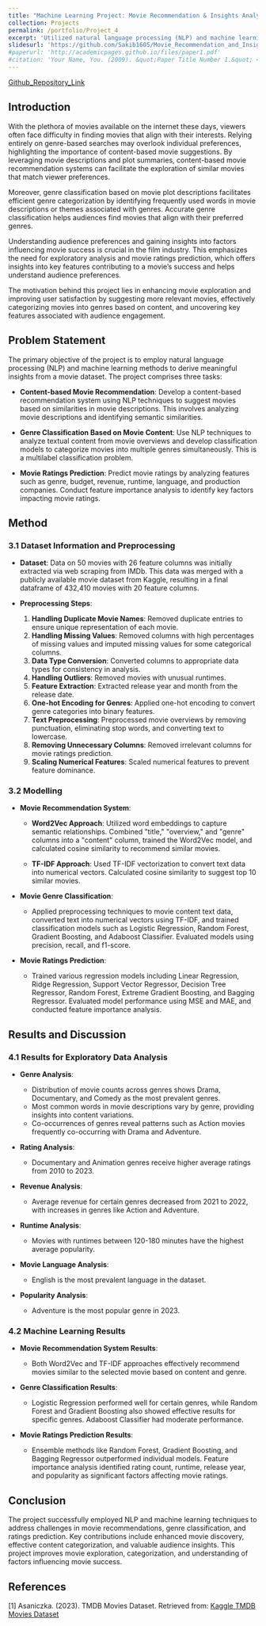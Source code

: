 ```yaml
---
title: "Machine Learning Project: Movie Recommendation & Insights Analysis"
collection: Projects
permalink: /portfolio/Project_4
excerpt: 'Utilized natural language processing (NLP) and machine learning techniques to extract valuable insights from a movie dataset. Developed a content-based movie recommendation system that suggests films based on similarities in movie descriptions, leveraging NLP to analyze and compare textual data. Implemented multilabel genre classification by analyzing movie overviews, enabling the categorization of films into multiple genres simultaneously. Additionally, predicted movie ratings using various features such as genre, budget, and revenue, applying machine learning methods and feature importance analysis.'
slidesurl: 'https://github.com/Sakib1605/Movie_Recommendation_and_Insights_Analysis/blob/main/DATA_6300_FINAL_PROJECT_REPORT_Mohammad.pdf'
#paperurl: 'http://academicpages.github.io/files/paper1.pdf'
#citation: 'Your Name, You. (2009). &quot;Paper Title Number 1.&quot; <i>Journal 1</i>. 1(1).'
---
```


[Github_Repository_Link](https://github.com/Sakib1605/Movie_Recommendation_and_Insights_Analysis)
## Introduction

With the plethora of movies available on the internet these days, viewers often face difficulty in finding movies that align with their interests. Relying entirely on genre-based searches may overlook individual preferences, highlighting the importance of content-based movie suggestions. By leveraging movie descriptions and plot summaries, content-based movie recommendation systems can facilitate the exploration of similar movies that match viewer preferences.

Moreover, genre classification based on movie plot descriptions facilitates efficient genre categorization by identifying frequently used words in movie descriptions or themes associated with genres. Accurate genre classification helps audiences find movies that align with their preferred genres.

Understanding audience preferences and gaining insights into factors influencing movie success is crucial in the film industry. This emphasizes the need for exploratory analysis and movie ratings prediction, which offers insights into key features contributing to a movie’s success and helps understand audience preferences.

The motivation behind this project lies in enhancing movie exploration and improving user satisfaction by suggesting more relevant movies, effectively categorizing movies into genres based on content, and uncovering key features associated with audience engagement.

## Problem Statement

The primary objective of the project is to employ natural language processing (NLP) and machine learning methods to derive meaningful insights from a movie dataset. The project comprises three tasks:

- **Content-based Movie Recommendation**: Develop a content-based recommendation system using NLP techniques to suggest movies based on similarities in movie descriptions. This involves analyzing movie descriptions and identifying semantic similarities.
  
- **Genre Classification Based on Movie Content**: Use NLP techniques to analyze textual content from movie overviews and develop classification models to categorize movies into multiple genres simultaneously. This is a multilabel classification problem.
  
- **Movie Ratings Prediction**: Predict movie ratings by analyzing features such as genre, budget, revenue, runtime, language, and production companies. Conduct feature importance analysis to identify key factors impacting movie ratings.

## Method

### 3.1 Dataset Information and Preprocessing

- **Dataset**: Data on 50 movies with 26 feature columns was initially extracted via web scraping from IMDb. This data was merged with a publicly available movie dataset from Kaggle, resulting in a final dataframe of 432,410 movies with 20 feature columns.

- **Preprocessing Steps**:
  1. **Handling Duplicate Movie Names**: Removed duplicate entries to ensure unique representation of each movie.
  2. **Handling Missing Values**: Removed columns with high percentages of missing values and imputed missing values for some categorical columns.
  3. **Data Type Conversion**: Converted columns to appropriate data types for consistency in analysis.
  4. **Handling Outliers**: Removed movies with unusual runtimes.
  5. **Feature Extraction**: Extracted release year and month from the release date.
  6. **One-hot Encoding for Genres**: Applied one-hot encoding to convert genre categories into binary features.
  7. **Text Preprocessing**: Preprocessed movie overviews by removing punctuation, eliminating stop words, and converting text to lowercase.
  8. **Removing Unnecessary Columns**: Removed irrelevant columns for movie ratings prediction.
  9. **Scaling Numerical Features**: Scaled numerical features to prevent feature dominance.

### 3.2 Modelling

- **Movie Recommendation System**:
  - **Word2Vec Approach**: Utilized word embeddings to capture semantic relationships. Combined "title," "overview," and "genre" columns into a "content" column, trained the Word2Vec model, and calculated cosine similarity to recommend similar movies.
  
  - **TF-IDF Approach**: Used TF-IDF vectorization to convert text data into numerical vectors. Calculated cosine similarity to suggest top 10 similar movies.

- **Movie Genre Classification**:
  - Applied preprocessing techniques to movie content text data, converted text into numerical vectors using TF-IDF, and trained classification models such as Logistic Regression, Random Forest, Gradient Boosting, and Adaboost Classifier. Evaluated models using precision, recall, and f1-score.

- **Movie Ratings Prediction**:
  - Trained various regression models including Linear Regression, Ridge Regression, Support Vector Regressor, Decision Tree Regressor, Random Forest, Extreme Gradient Boosting, and Bagging Regressor. Evaluated model performance using MSE and MAE, and conducted feature importance analysis.

## Results and Discussion

### 4.1 Results for Exploratory Data Analysis

- **Genre Analysis**:
  - Distribution of movie counts across genres shows Drama, Documentary, and Comedy as the most prevalent genres.
  - Most common words in movie descriptions vary by genre, providing insights into content variations.
  - Co-occurrences of genres reveal patterns such as Action movies frequently co-occurring with Drama and Adventure.

- **Rating Analysis**:
  - Documentary and Animation genres receive higher average ratings from 2010 to 2023.

- **Revenue Analysis**:
  - Average revenue for certain genres decreased from 2021 to 2022, with increases in genres like Action and Adventure.

- **Runtime Analysis**:
  - Movies with runtimes between 120-180 minutes have the highest average popularity.

- **Movie Language Analysis**:
  - English is the most prevalent language in the dataset.

- **Popularity Analysis**:
  - Adventure is the most popular genre in 2023.

### 4.2 Machine Learning Results

- **Movie Recommendation System Results**:
  - Both Word2Vec and TF-IDF approaches effectively recommend movies similar to the selected movie based on content and genre.

- **Genre Classification Results**:
  - Logistic Regression performed well for certain genres, while Random Forest and Gradient Boosting also showed effective results for specific genres. Adaboost Classifier had moderate performance.

- **Movie Ratings Prediction Results**:
  - Ensemble methods like Random Forest, Gradient Boosting, and Bagging Regressor outperformed individual models. Feature importance analysis identified rating count, runtime, release year, and popularity as significant factors affecting movie ratings.

## Conclusion

The project successfully employed NLP and machine learning techniques to address challenges in movie recommendations, genre classification, and ratings prediction. Key contributions include enhanced movie discovery, effective content categorization, and valuable audience insights. This project improves movie exploration, categorization, and understanding of factors influencing movie success.

## References

[1] Asaniczka. (2023). TMDB Movies Dataset. Retrieved from: [Kaggle TMDB Movies Dataset](https://www.kaggle.com/datasets/asaniczka/tmdb-movies-dataset-2023-930k-movies)
